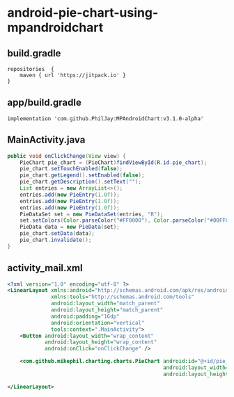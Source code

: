 # android-pie-chart-using-mpandroidchart

## build.gradle

    repositories  {
        maven { url 'https://jitpack.io' }
    }

## app/build.gradle

    implementation 'com.github.PhilJay:MPAndroidChart:v3.1.0-alpha'

## MainActivity.java

```java
public void onClickChange(View view) {
    PieChart pie_chart = (PieChart)findViewById(R.id.pie_chart);
    pie_chart.setTouchEnabled(false);
    pie_chart.getLegend().setEnabled(false);
    pie_chart.getDescription().setText("");
    List entries = new ArrayList<>();
    entries.add(new PieEntry(1.0f));
    entries.add(new PieEntry(1.0f));
    entries.add(new PieEntry(1.0f));
    PieDataSet set = new PieDataSet(entries, "R");
    set.setColors(Color.parseColor("#FF0000"), Color.parseColor("#00FF00"), Color.parseColor("#0000FF"));
    PieData data = new PieData(set);
    pie_chart.setData(data);
    pie_chart.invalidate();
}
```

## activity_mail.xml
```xml
<?xml version="1.0" encoding="utf-8" ?>
<LinearLayout xmlns:android="http://schemas.android.com/apk/res/android"
              xmlns:tools="http://schemas.android.com/tools"
              android:layout_width="match_parent"
              android:layout_height="match_parent"
              android:padding="16dp"
              android:orientation="vertical"
              tools:context=".MainActivity">
    <Button android:layout_width="wrap_content"
            android:layout_height="wrap_content"
            android:onClick="onClickChange" />

    <com.github.mikephil.charting.charts.PieChart android:id="@+id/pie_chart"
                                                  android:layout_width="match_parent"
                                                  android:layout_height="match_parent" />

</LinearLayout>
```
